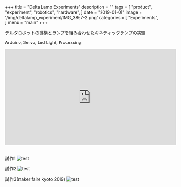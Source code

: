 +++
title = "Delta Lamp Experiments"
description = ""
tags = [
    "product",
    "experiment",
    "robotics",
    "hardware",
]
date = "2019-01-01"
image = '/img/deltalamp_experiment/IMG_3867-2.png'
categories = [
    "Experiments",
]
menu = "main"
+++

デルタロボットの機構とランプを組み合わせたキネティックランプの実験

Arduino, Servo, Led Light, Processing

<div style="text-align: center;">
<iframe width="560" height="315" src="https://www.youtube.com/embed/8swrn4d7OIs" frameborder="0" allow="accelerometer; autoplay; encrypted-media; gyroscope; picture-in-picture" allowfullscreen></iframe>
</div>

|||
|---|---|
試作1
![test](/img/deltalamp_experiment/IMG_0861.jpg)

試作2
![test](/img/deltalamp_experiment/IMG_1381.jpg)

試作3(maker faire kyoto 2019)
![test](/img/deltalamp_experiment/IMG_3867.JPG)